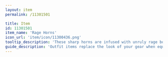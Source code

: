```yaml
---
layout: item
permalink: /11301501

title: Item
id: 11301501
item_name: 'Rage Horns'
icon_url: 'item/icon/11300436.png'
tooltip_description: 'These sharp horns are infused with unruly rage boiled from deep within a tortured soul.'
guide_description: 'Outfit items replace the look of your gear when equipped.'
---
```


